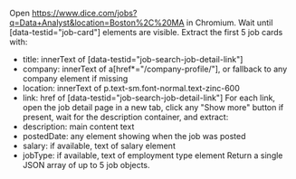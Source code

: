 Open https://www.dice.com/jobs?q=Data+Analyst&location=Boston%2C%20MA in Chromium.
Wait until [data-testid="job-card"] elements are visible.
Extract the first 5 job cards with:
- title: innerText of [data-testid="job-search-job-detail-link"]
- company: innerText of a[href*="/company-profile/"], or fallback to any company element if missing
- location: innerText of p.text-sm.font-normal.text-zinc-600
- link: href of [data-testid="job-search-job-detail-link"]
For each link, open the job detail page in a new tab, click any "Show more" button if present, wait for the description container, and extract:
- description: main content text
- postedDate: any element showing when the job was posted
- salary: if available, text of salary element
- jobType: if available, text of employment type element
Return a single JSON array of up to 5 job objects.

